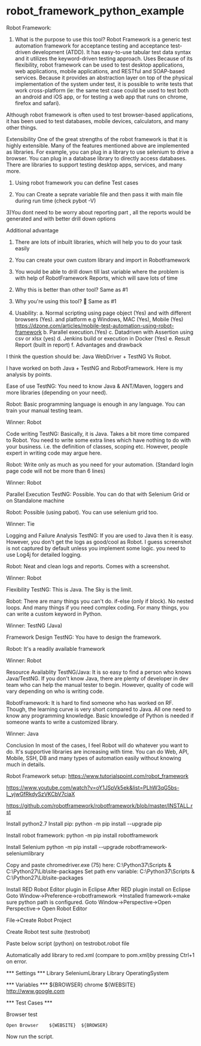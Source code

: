 # robot_framework_python_example

Robot Framework:
1.	What is the purpose to use  this tool?
Robot Framework is a generic test automation framework for acceptance testing and acceptance test-driven development (ATDD). It has easy-to-use tabular test data syntax and it utilizes the keyword-driven testing approach.
Uses
Because of its flexibility, robot framework can be used to test desktop applications, web applications, mobile applications, and RESTful and SOAP-based services. Because it provides an abstraction layer on top of the physical implementation of the system under test, it is possible to write tests that work cross-platform (ie: the same test case could be used to test both an android and iOS app, or for testing a web app that runs on chrome, firefox and safari).

Although robot framework is often used to test browser-based applications, it has been used to test databases, mobile devices, calculators, and many other things.

Extensibility
One of the great strengths of the robot framework is that it is highly extensible. Many of the features mentioned above are implemented as libraries. For example, you can plug in a library to use selenium to drive a browser. You can plug in a database library to directly access databases. There are libraries to support testing desktop apps, services, and many more.
1)	Using  robot framework you can define Test cases

2) You can Create a seprate variable file and then pass it with main file during run time (check pybot -V)

3)You dont need to be worry about reporting part , all the reports would be generated and with better drill down options

Additional advantage

1) There are lots of inbuilt libraries, which will help you to do your task easily

2) You can create your own custom library and import in Robotframework

3) You would be able to drill down till last variable where the problem is with help of RobotFramework Reports, which will save lots of time
2. Why this is better than other tool?
Same as #1
2.	Why you're using this tool?
	Same as #1

4. Usability:
a. Normal scripting using page object (Yes) and with different browsers (Yes). and platform e.g Windows, MAC (Yes), Mobile (Yes) https://dzone.com/articles/mobile-test-automation-using-robot-framework
b. Parallel execution.(Yes)
c. Datadriven with Assertion using csv or xlsx (yes)
d. Jenkins build or execution in Docker  (Yes)
e. Result Report (built in report)
f. Advantages and drawback

I think the question should be: Java WebDriver + TestNG Vs Robot.

I have worked on both Java + TestNG and RobotFramework. Here is my analysis by points.

Ease of use
TestNG: You need to know Java & ANT/Maven, loggers and more libraries (depending on your need).

Robot: Basic programming language is enough in any language. You can train your manual testing team.

Winner: Robot

Code writing
TestNG: Basically, it is Java. Takes a bit more time compared to Robot. You need to write some extra lines which have nothing to do with your business. i.e. the definition of classes, scoping etc. However, people expert in writing code may argue here.

Robot: Write only as much as you need for your automation. (Standard login page code will not be more than 6 lines)

Winner: Robot

Parallel Execution
TestNG: Possible. You can do that with Selenium Grid or on Standalone machine

Robot: Possible (using pabot). You can use selenium grid too.

Winner: Tie

Logging and Failure Analysis
TestNG: If you are used to Java then it is easy. However, you don't get the logs as good/cool as Robot. I guess screenshot is not captured by default unless you implement some logic. you need to use Log4j for detailed logging.

Robot: Neat and clean logs and reports. Comes with a screenshot.

Winner: Robot

Flexibility
TestNG: This is Java. The Sky is the limit.

Robot: There are many things you can't do. if-else (only if block). No nested loops. And many things if you need complex coding. For many things, you can write a custom keyword in Python.

Winner: TestNG (Java)

Framework Design
TestNG: You have to design the framework.

Robot: It's a readily available framework

Winner: Robot

Resource Availablity
TestNG/Java: It is so easy to find a person who knows Java/TestNG. If you don't know Java, there are plenty of developer in dev team who can help the manual tester to begin. However, quality of code will vary depending on who is writing code.

RobotFramework: It is hard to find someone who has worked on RF. Though, the learning curve is very short compared to Java. All one need to know any programming knowledge. Basic knowledge of Python is needed if someone wants to write a customized library.

Winner: Java

Conclusion
In most of the cases, I feel Robot will do whatever you want to do. It's supportive libraries are increasing with time. You can do Web, API, Mobile, SSH, DB and many types of automation easily without knowing much in details.

Robot Framework setup:
https://www.tutorialspoint.com/robot_framework

https://www.youtube.com/watch?v=oY1JSpVk5ek&list=PLhW3qG5bs-L_yjwGfRkdySzVKCbV7ciaX

https://github.com/robotframework/robotframework/blob/master/INSTALL.rst

Install python2.7
Install pip: 
python -m pip install --upgrade pip

Install robot framework: 
python -m pip install robotframework

Install Selenium
python -m pip install --upgrade robotframework-seleniumlibrary

Copy and paste chromedriver.exe (75) here: C:\Python37\Scripts   & C:\Python27\Lib\site-packages
Set path env variable: C:\Python37\Scripts   & C:\Python27\Lib\site-packages

Install RED Robot Editor plugin in Eclipse
After RED plugin install on Eclipse Goto Window->Preference->robotframework ->Installed framework->make sure python path is configured.
Goto Window->Perspective->Open Perspective-> Open Robot Editor

File->Create Robot Project

Create Robot test suite (testrobot)

Paste below script (python) on testrobot.robot file

Automatically add library to red.xml (compare to pom.xml)by pressing Ctrl+1 on error.

*** Settings ***
Library    SeleniumLibrary
Library  OperatingSystem


*** Variables ***
${BROWSER}  chrome
${WEBSITE}  http://www.google.com

*** Test Cases ***

Browser test

    Open Browser    ${WEBSITE}  ${BROWSER}

Now run the script.
